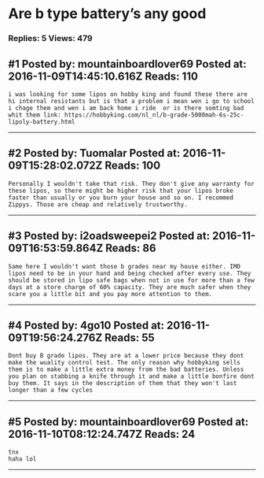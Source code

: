 # Are b type battery&rsquo;s any good

### Replies: 5 Views: 479

## \#1 Posted by: mountainboardlover69 Posted at: 2016-11-09T14:45:10.616Z Reads: 110

```
i was looking for some lipos on hobby king and found these there are hi internal resistants but is that a problem i mean wen i go to school i chage them and wen i am back home i ride  or is there somting bad whit them link: https://hobbyking.com/nl_nl/b-grade-5000mah-6s-25c-lipoly-battery.html
```

---
## \#2 Posted by: Tuomalar Posted at: 2016-11-09T15:28:02.072Z Reads: 100

```
Personally I wouldn't take that risk. They don't give any warranty for these lipos, so there might be higher risk that your lipos broke faster than usually or you burn your house and so on. I recommed Zippys. Those are cheap and relatively trustworthy.
```

---
## \#3 Posted by: i2oadsweepei2 Posted at: 2016-11-09T16:53:59.864Z Reads: 86

```
Same here I wouldn't want those b grades near my house either. IMO lipos need to be in your hand and being checked after every use. They should be stored in lipo safe bags when not in use for more than a few days at a store charge of 60% capacity. They are much safer when they scare you a little bit and you pay more attention to them.
```

---
## \#4 Posted by: 4go10 Posted at: 2016-11-09T19:56:24.276Z Reads: 55

```
Dont buy B grade lipos. They are at a lower price because they dont make the wuality control test. The only reason why hobbyking sells them is to make a little extra money from the bad batteries. Unless you plan on stabbing a knife through it and make a little bonfire dont buy them. It says in the description of them that they won't last longer than a few cycles
```

---
## \#5 Posted by: mountainboardlover69 Posted at: 2016-11-10T08:12:24.747Z Reads: 24

```
tnx
haha lol
```

---
